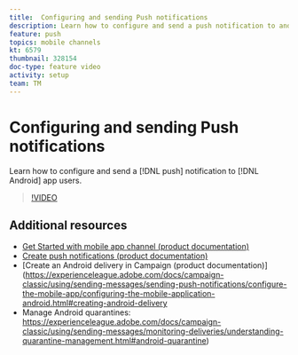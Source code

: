 ```yaml
---
title:  Configuring and sending Push notifications 
description: Learn how to configure and send a push notification to android app users.
feature: push
topics: mobile channels
kt: 6579
thumbnail: 328154
doc-type: feature video
activity: setup
team: TM
---
```


# Configuring and sending Push notifications 

Learn how to configure and send a [!DNL push] notification to [!DNL Android] app users.

>[!VIDEO](https://video.tv.adobe.com/v/328154?quality=12)

## Additional resources

* [Get Started with mobile app channel (product documentation)](https://experienceleague.adobe.com/docs/campaign-classic/using/sending-messages/sending-push-notifications/about-mobile-app-channel.html#about-mobile-app-channel)
* [Create push notifications (product documentation)](https://experienceleague.adobe.com/docs/campaign-classic/using/sending-messages/sending-push-notifications/creating-notifications.html#sending-messages) 
* [Create an Android delivery in Campaign (product documentation)](https://experienceleague.adobe.com/docs/campaign-classic/using/sending-messages/sending-push-notifications/configure-the-mobile-app/configuring-the-mobile-application-android.html#creating-android-delivery 
* Manage Android quarantines: https://experienceleague.adobe.com/docs/campaign-classic/using/sending-messages/monitoring-deliveries/understanding-quarantine-management.html#android-quarantine)
 